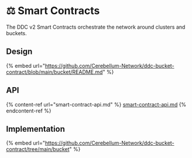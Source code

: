 # ⚖ Smart Contracts

The DDC v2 Smart Contracts orchestrate the network around clusters and buckets.

## Design

{% embed url="https://github.com/Cerebellum-Network/ddc-bucket-contract/blob/main/bucket/README.md" %}

## API

{% content-ref url="smart-contract-api.md" %}
[smart-contract-api.md](smart-contract-api.md)
{% endcontent-ref %}

## Implementation

{% embed url="https://github.com/Cerebellum-Network/ddc-bucket-contract/tree/main/bucket" %}
